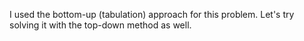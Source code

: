 I used the bottom-up (tabulation) approach for this problem. Let's try solving it with the top-down method as well.
